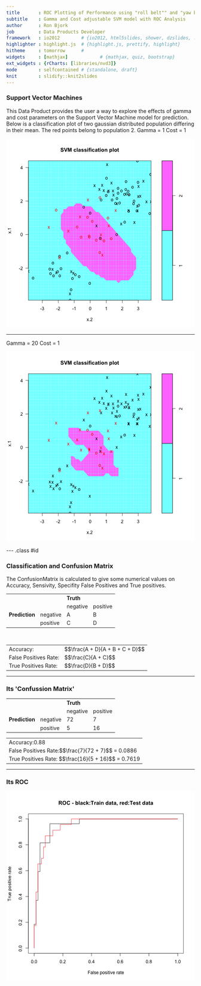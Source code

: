 ```yaml
---
title       : ROC Plotting of Performance using "roll belt"" and "yaw belt"" features prediction
subtitle    : Gamma and Cost adjustable SVM model with ROC Analysis
author      : Ron Bjork
job         : Data Products Developer
framework   : io2012        # {io2012, html5slides, shower, dzslides, ...}
highlighter : highlight.js  # {highlight.js, prettify, highlight}
hitheme     : tomorrow      # 
widgets     : [mathjax]            # {mathjax, quiz, bootstrap}
ext_widgets : {rCharts: [libraries/nvd3]}
mode        : selfcontained # {standalone, draft}
knit        : slidify::knit2slides
---
```


### Support Vector Machines

This Data Product provides the user a way to 
explore the effects of gamma and cost parameters on 
the Support Vector Machine model for prediction. Below
is a classification plot of two gaussian distributed population differing 
in their mean. The red points belong to population 2. Gamma = 1  Cost = 1

![plot of chunk unnamed-chunk-1](assets/fig/unnamed-chunk-1.png) 

---

Gamma = 20  Cost = 1

![plot of chunk unnamed-chunk-2](assets/fig/unnamed-chunk-2.png) 

--- .class #id 

### Classification and Confusion Matrix

The ConfusionMatrix is calculated to give
some numerical values on Accuracy, Sensivity, Specifity
False Positives and True positives.
<table>
<tr><td></td><td></td><td colspan=2><b>Truth</b></td></tr>
<tr><td></td><td></td><td>negative</td><td>positive</td></tr>
<tr><td><b>Prediction</b></td><td>negative</td><td>A</td><td>B</td></tr>
<tr><td></td><td>positive</td><td>C</td><td>D</td></tr>
</table>
 <br>
<table>
<tr><td>Accuracy:</td><td>$$\frac{A + D}{A + B + C + D}$$</td></tr>
<tr><td>False Positives Rate:</td><td>$$\frac{C}{A + C}$$</td></tr>
<tr><td>True Positives Rate:</td><td>$$\frac{D}{B + D}$$</td></tr>
</table>

---


### Its 'Confussion Matrix'


<table>
<tr><td></td><td></td><td colspan=2><b>Truth</b></td></tr>
<tr><td></td><td></td><td>negative</td><td>positive</td></tr>
<tr><td><b>Prediction</b></td><td>negative</td><td>72</td><td>7</td></tr>
<tr><td></td><td>positive</td><td>5</td><td>16</td></tr>
</table>

<table>
<tr><td>Accuracy:0.88</td></tr>
<tr><td>False Positives Rate:$$\frac{7}{72 + 7}$$ = 0.0886</td></tr>
<tr><td>True Positives Rate: $$\frac{16}{5 + 16}$$ = 0.7619</td></tr>
</table>



---

### Its ROC

![plot of chunk unnamed-chunk-4](assets/fig/unnamed-chunk-4.png) 

